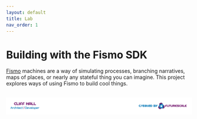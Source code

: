 ```yaml
---
layout: default
title: Lab
nav_order: 1
---
```

# Building with the Fismo SDK
[Fismo](https://github.com/cliffhall/Fismo) machines are a way of simulating processes, branching narratives, maps of places, or nearly any stateful thing you can imagine. This project explores ways of using Fismo to build cool things.




##  [![Created by Futurescale](images/created-by.png)](https://futurescale.com)